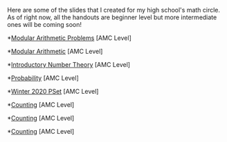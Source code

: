 

<p>
  Here are some of the slides that I created for my high school's math circle. As of right now, all the handouts are beginner level but more intermediate ones will be coming soon!
</p>

<p>
 *<a href="/Day 7-Modular Arithmetic Problems.pdf">Modular Arithmetic Problems</a> [AMC Level]
 </p>

<p>
 *<a href="/Day 6-Modular Arithmetic.pdf">Modular Arithmetic</a> [AMC Level]
 </p>

<p>
 *<a href="/Day 5-Intro to NT.pdf">Introductory Number Theory</a> [AMC Level]
 </p>

<p>
 *<a href="/Day 4-Probability.pdf">Probability</a> [AMC Level]
 </p>
 
 <p>
 *<a href="/Winter Problem Set.pdf">Winter 2020 PSet</a> [AMC Level]
 </p>
 
<p>
 *<a href="/Day 3.0-Counting.pdf">Counting</a> [AMC Level]
 </p>
 
 <p>
 *<a href="/Day 2-Counting.pdf">Counting</a> [AMC Level]
 </p>
 
 <p>
 *<a href="/Day 1-Counting.pdf">Counting</a> [AMC Level]
 </p>
